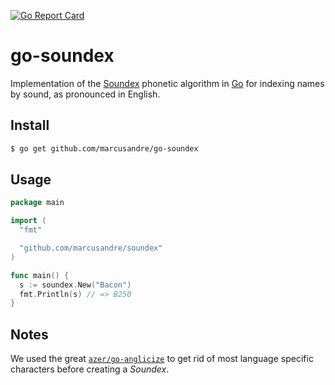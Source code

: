 [![Go Report Card](https://goreportcard.com/badge/github.com/marcusandre/soundex)](https://goreportcard.com/report/github.com/marcusandre/soundex)

# go-soundex

Implementation of the [Soundex][1] phonetic algorithm in [Go][2] for indexing
names by sound, as pronounced in English.

## Install

```bash
$ go get github.com/marcusandre/go-soundex
```

## Usage

```go
package main

import (
  "fmt"

  "github.com/marcusandre/soundex"
)

func main() {
  s := soundex.New("Bacon")
  fmt.Println(s) // => B250
}
```

## Notes

We used the great [`azer/go-anglicize`][3] to get rid of most language specific
characters before creating a _Soundex_.

[1]: https://en.wikipedia.org/wiki/Soundex
[2]: https://golang.org/doc/
[3]: https://github.com/azer/go-anglicize
